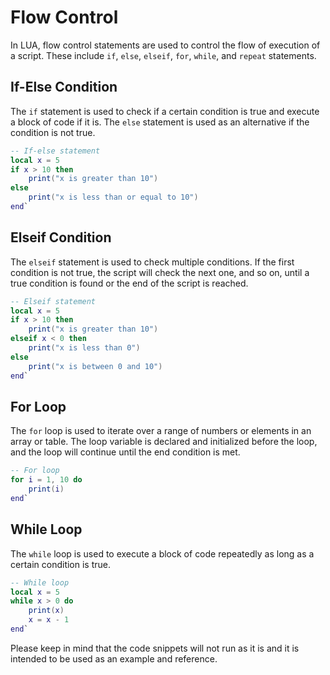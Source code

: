 # Flow Control

In LUA, flow control statements are used to control the flow of execution of a script. These include `if`, `else`, `elseif`, `for`, `while`, and `repeat` statements.

## If-Else Condition
The `if` statement is used to check if a certain condition is true and execute a block of code if it is. The `else` statement is used as an alternative if the condition is not true.
```lua
-- If-else statement
local x = 5
if x > 10 then
    print("x is greater than 10")
else
    print("x is less than or equal to 10")
end`
```
## Elseif Condition
The `elseif` statement is used to check multiple conditions. If the first condition is not true, the script will check the next one, and so on, until a true condition is found or the end of the script is reached.
```lua
-- Elseif statement
local x = 5
if x > 10 then
    print("x is greater than 10")
elseif x < 0 then
    print("x is less than 0")
else
    print("x is between 0 and 10")
end`
```
## For Loop
The `for` loop is used to iterate over a range of numbers or elements in an array or table. The loop variable is declared and initialized before the loop, and the loop will continue until the end condition is met.
```lua
-- For loop
for i = 1, 10 do
    print(i)
end`
```
## While Loop
The `while` loop is used to execute a block of code repeatedly as long as a certain condition is true.
```lua
-- While loop
local x = 5
while x > 0 do
    print(x)
    x = x - 1
end`
```
Please keep in mind that the code snippets will not run as it is and it is intended to be used as an example and reference.